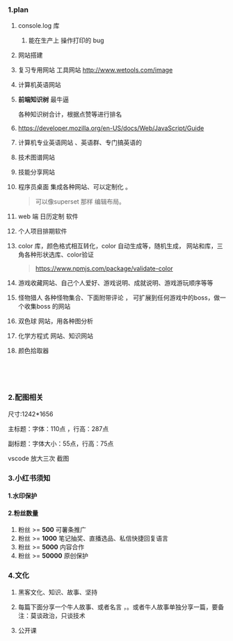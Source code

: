 ### 1.plan

1. console.log 库

   1. 能在生产上 操作打印的 bug

1. 网站搭建

1. 复习专用网站
   工具网站
   http://www.wetools.com/image

1. 计算机英语网站

1. **前端知识树** 最牛逼

   各种知识树合计，根据点赞等进行排名

1. https://developer.mozilla.org/en-US/docs/Web/JavaScript/Guide

1. 计算机专业英语网站 、英语群、专门搞英语的

1. 技术图谱网站

1. 技能分享网站

1. 程序员桌面 集成各种网站、可以定制化 。 

   > 可以像superset 那样 编辑布局。

1. web 端 日历定制 软件

1. 个人项目排期软件

1. color 库，颜色格式相互转化，color 自动生成等，随机生成， 网站和库，三角各种形状选库、color验证

      > https://www.npmjs.com/package/validate-color

1. 游戏收藏网站、自己个人爱好、游戏说明、成就说明、游戏游玩顺序等等

1. 怪物猎人 各种怪物集合、下面附带评论 ， 可扩展到任何游戏中的boss，做一个收集boss 的网站

1. 双色球 网站，用各种图分析

1. 化学方程式 网站、知识网站

1. 颜色拾取器

      ​     

      ​     







### 2.配图相关

尺寸:1242*1656

主标题：字体：110点 ，行高：287点

副标题：字体大小：55点，行高：75点

vscode 放大三次 截图



### 3.小红书须知

#### 1.水印保护

#### 2.粉丝数量

1. 粉丝 >= **500**       可薯条推广
2. 粉丝 >= **1000**     笔记抽奖、直播选品、私信快捷回复语言
3. 粉丝 >= **5000**     内容合作
4. 粉丝 >= **50000**   原创保护



### 4.文化

1. 黑客文化、知识、故事、坚持
2. 每篇下面分享一个牛人故事、或者名言 ，。或者牛人故事单独分享一篇，要备注：莫谈政治，只谈技术

3. 公开课

